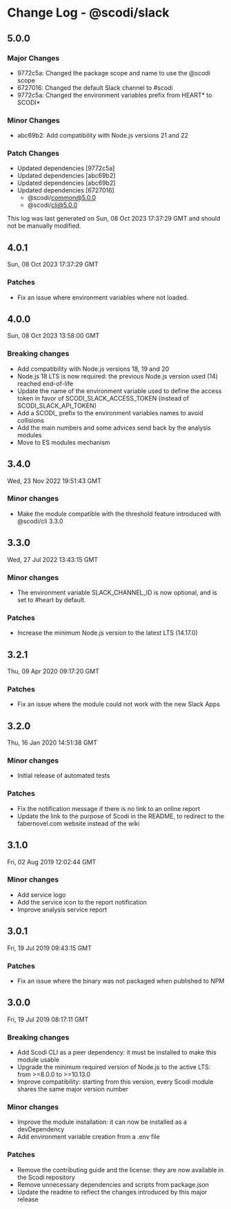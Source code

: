 # Change Log - @scodi/slack

## 5.0.0

### Major Changes

- 9772c5a: Changed the package scope and name to use the @scodi scope
- 6727016: Changed the default Slack channel to #scodi
- 9772c5a: Changed the environment variables prefix from HEART* to SCODI*

### Minor Changes

- abc69b2: Add compatibility with Node.js versions 21 and 22

### Patch Changes

- Updated dependencies [9772c5a]
- Updated dependencies [abc69b2]
- Updated dependencies [abc69b2]
- Updated dependencies [6727016]
  - @scodi/common@5.0.0
  - @scodi/cli@5.0.0

This log was last generated on Sun, 08 Oct 2023 17:37:29 GMT and should not be manually modified.

## 4.0.1

Sun, 08 Oct 2023 17:37:29 GMT

### Patches

- Fix an issue where environment variables where not loaded.

## 4.0.0

Sun, 08 Oct 2023 13:58:00 GMT

### Breaking changes

- Add compatibility with Node.js versions 18, 19 and 20
- Node.js 18 LTS is now required: the previous Node.js version used (14) reached end-of-life
- Update the name of the environment variable used to define the access token in favor of SCODI_SLACK_ACCESS_TOKEN (instead of SCODI_SLACK_API_TOKEN)
- Add a SCODI\_ prefix to the environment variables names to avoid collisions
- Add the main numbers and some advices send back by the analysis modules
- Move to ES modules mechanism

## 3.4.0

Wed, 23 Nov 2022 19:51:43 GMT

### Minor changes

- Make the module compatible with the threshold feature introduced with @scodi/cli 3.3.0

## 3.3.0

Wed, 27 Jul 2022 13:43:15 GMT

### Minor changes

- The environment variable SLACK_CHANNEL_ID is now optional, and is set to #heart by default.

### Patches

- Increase the minimum Node.js version to the latest LTS (14.17.0)

## 3.2.1

Thu, 09 Apr 2020 09:17:20 GMT

### Patches

- Fix an issue where the module could not work with the new Slack Apps

## 3.2.0

Thu, 16 Jan 2020 14:51:38 GMT

### Minor changes

- Initial release of automated tests

### Patches

- Fix the notification message if there is no link to an online report
- Update the link to the purpose of Scodi in the README, to redirect to the fabernovel.com website instead of the wiki

## 3.1.0

Fri, 02 Aug 2019 12:02:44 GMT

### Minor changes

- Add service logo
- Add the service icon to the report notification
- Improve analysis service report

## 3.0.1

Fri, 19 Jul 2019 09:43:15 GMT

### Patches

- Fix an issue where the binary was not packaged when published to NPM

## 3.0.0

Fri, 19 Jul 2019 08:17:11 GMT

### Breaking changes

- Add Scodi CLI as a peer dependency: it must be installed to make this module usable
- Upgrade the minimum required version of Node.js to the active LTS: from >=8.0.0 to >=10.13.0
- Improve compatibility: starting from this version, every Scodi module shares the same major version number

### Minor changes

- Improve the module installation: it can now be installed as a devDependency
- Add environment variable creation from a .env file

### Patches

- Remove the contributing guide and the license: they are now available in the Scodi repository
- Remove unnecessary dependencies and scripts from package.json
- Update the readme to reflect the changes introduced by this major release
